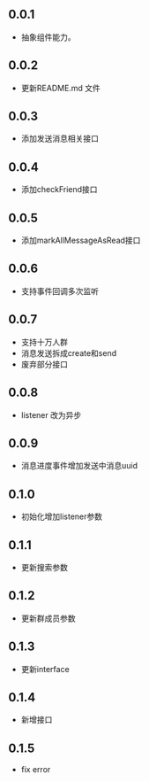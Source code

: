 ## 0.0.1

* 抽象组件能力。

## 0.0.2

* 更新README.md 文件

## 0.0.3

* 添加发送消息相关接口

## 0.0.4

* 添加checkFriend接口

## 0.0.5

* 添加markAllMessageAsRead接口

## 0.0.6

* 支持事件回调多次监听

## 0.0.7

* 支持十万人群
* 消息发送拆成create和send
* 废弃部分接口

## 0.0.8
* listener 改为异步

## 0.0.9
* 消息进度事件增加发送中消息uuid

## 0.1.0
* 初始化增加listener参数

## 0.1.1
* 更新搜索参数

## 0.1.2
* 更新群成员参数

## 0.1.3
* 更新interface

## 0.1.4
* 新增接口
## 0.1.5
* fix error
